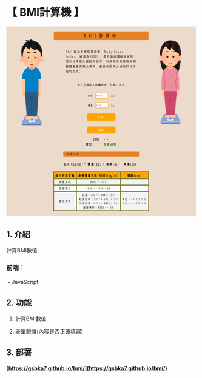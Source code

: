 # 【 BMI計算機 】

<img width="500" height="500" src="https://github.com/gsbka7/bmi/blob/main/img-readme/bmi.png"/>

## 1. 介紹

計算BMI數值

### 前端：

・JavaScript

## 2. 功能

1. 計算BMI數值

2. 表單驗證(內容是否正確填寫)

## 3. 部署

#### [https://gsbka7.github.io/bmi/](https://gsbka7.github.io/bmi/)
